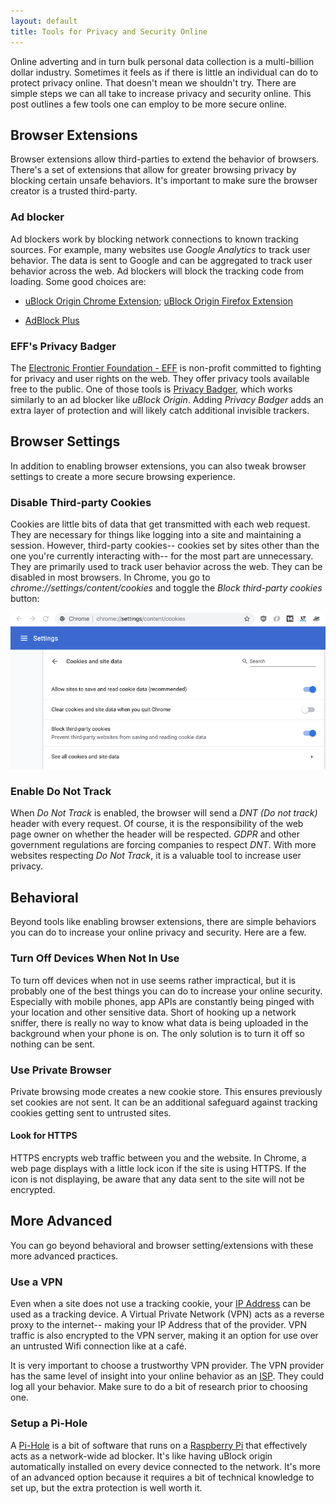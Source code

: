 ```yaml
---
layout: default
title: Tools for Privacy and Security Online
---
```


Online adverting and in turn bulk personal data collection is a multi-billion dollar industry. Sometimes it feels as if there is little an individual can do to protect privacy online. That doesn't mean we shouldn't try. There are simple steps we can all take to increase privacy and security online. This post outlines a few tools one can employ to be more secure online.

## Browser Extensions

Browser extensions allow third-parties to extend the behavior of browsers. There's a set of extensions that allow for greater browsing privacy by blocking certain unsafe behaviors. It's important to make sure the browser creator is a trusted third-party.

### Ad blocker

Ad blockers work by blocking network connections to known tracking sources. For example, many websites use _Google Analytics_ to track user behavior. The data is sent to Google and can be aggregated to track user behavior across the web. Ad blockers will block the tracking code from loading. Some good choices are:

- [uBlock Origin Chrome Extension](https://chrome.google.com/webstore/detail/ublock-origin/cjpalhdlnbpafiamejdnhcphjbkeiagm); [uBlock Origin Firefox Extension](https://addons.mozilla.org/en-US/firefox/addon/ublock-origin/)


- [AdBlock Plus](https://adblockplus.org/)

### EFF's Privacy Badger

The [Electronic Frontier Foundation - EFF](https://www.eff.org/) is non-profit committed to fighting for privacy and user rights on the web. They offer privacy tools available free to the public. One of those tools is [Privacy Badger](https://www.eff.org/privacybadger), which works similarly to an ad blocker like _uBlock Origin_. Adding _Privacy Badger_ adds an extra layer of protection and will likely catch additional invisible trackers.

## Browser Settings

In addition to enabling browser extensions, you can also tweak browser settings to create a more secure browsing experience.

### Disable Third-party Cookies

Cookies are little bits of data that get transmitted with each web request. They are necessary for things like logging into a site and maintaining a session. However, third-party cookies-- cookies set by sites other than the one you're currently interacting with-- for the most part are unnecessary. They are primarily used to track user behavior across the web. They can be disabled in most browsers. In Chrome, you go to _chrome://settings/content/cookies_ and toggle the _Block third-party cookies_ button:

![Enable Block third-party cookies Chrome](/assets/images/blog/2019/11/09/chrome-block-third-party-cookies.png)

### Enable Do Not Track

When _Do Not Track_ is enabled, the browser will send a _DNT (Do not track)_ header with every request. Of course, it is the responsibility of the web page owner on whether the header will be respected. _GDPR_ and other government regulations are forcing companies to respect _DNT_. With more websites respecting _Do Not Track_, it is a valuable tool to increase user privacy.

## Behavioral

Beyond tools like enabling browser extensions, there are simple behaviors you can do to increase your online privacy and security. Here are a few.

### Turn Off Devices When Not In Use

To turn off devices when not in use seems rather impractical, but it is probably one of the best things you can do to increase your online security. Especially with mobile phones, app APIs are constantly being pinged with your location and other sensitive data. Short of hooking up a network sniffer, there is really no way to know what data is being uploaded in the background when your phone is on. The only solution is to turn it off so nothing can be sent.

### Use Private Browser

Private browsing mode creates a new cookie store. This ensures previously set cookies are not sent. It can be an additional safeguard against tracking cookies getting sent to untrusted sites.

#### Look for HTTPS

HTTPS encrypts web traffic between you and the website. In Chrome, a web page displays with a little lock icon if the site is using HTTPS. If the icon is not displaying, be aware that any data sent to the site will not be encrypted.

## More Advanced

You can go beyond behavioral and browser setting/extensions with these more advanced practices.

### Use a VPN

Even when a site does not use a tracking cookie, your [IP Address](https://en.wikipedia.org/wiki/IP_address) can be used as a tracking device. A Virtual Private Network (VPN) acts as a reverse proxy to the internet-- making your IP Address that of the provider. VPN traffic is also encrypted to the VPN server, making it an option for use over an untrusted Wifi connection like at a café.

It is very important to choose a trustworthy VPN provider. The VPN provider has the same level of insight into your online behavior as an [ISP](https://en.wikipedia.org/wiki/Internet_service_provider). They could log all your behavior. Make sure to do a bit of research prior to choosing one.

### Setup a Pi-Hole

A [Pi-Hole](https://pi-hole.net/) is a bit of software that runs on a [Raspberry Pi](https://www.raspberrypi.org/) that effectively acts as a network-wide ad blocker. It's like having uBlock origin automatically installed on every device connected to the network. It's more of an advanced option because it requires a bit of technical knowledge to set up, but the extra protection is well worth it.
